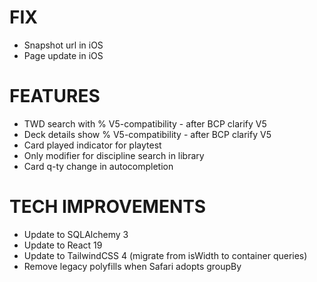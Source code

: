 # FIX
- Snapshot url in iOS
- Page update in iOS

# FEATURES
- TWD search with % V5-compatibility - after BCP clarify V5
- Deck details show % V5-compatibility - after BCP clarify V5
- Card played indicator for playtest
- Only modifier for discipline search in library
- Card q-ty change in autocompletion

# TECH IMPROVEMENTS
- Update to SQLAlchemy 3
- Update to React 19
- Update to TailwindCSS 4 (migrate from isWidth to container queries)
- Remove legacy polyfills when Safari adopts groupBy
